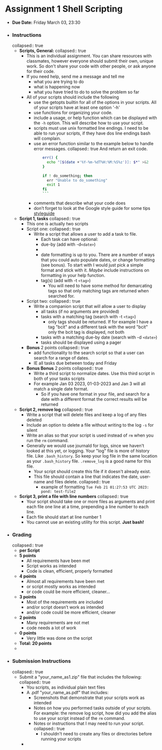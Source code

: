 # Assignment 1 Shell Scripting
- **Due Date:** Friday March 03, 23:30
- ### Instructions
  collapsed:: true
	- **Scripts, General:**
	  collapsed:: true
		- This is an individual assignment. You can share resources with classmates, however everyone should submit their own, unique work. So don't share your code with other people, or ask anyone for their code.
		- If you need help, send me a message and tell me
			- what you are trying to do
			- what is happening now
			- what you have tried to do to solve the problem so far
		- All of your scripts should include the following
			- use the getopts builtin for all of the options in your scripts. All of your scripts have at least one option '-h'
			- use functions for organizing your code.
			- include a usage, or help function which can be displayed with the `-h` option. This will describe how to use your script.
			- scripts must use unix formatted line endings. I need to be able to run your scripts, if they have dos line endings bash will complain.
			- use an error function similar to the example below to handle error messages.
			  collapsed:: true
			  And return an exit code.
			  ```bash
				  err() {
					echo "[$(date +'%Y-%m-%dT%H:%M:%S%z')]: $*" >&2
				  }
				  
				  if ! do_something; then
					err "Unable to do_something"
					exit 1
				  fi
				  ```
			- comments that describe what your code does
			- don’t forget to look at the Google style guide for some tips [styleguide](https://google.github.io/styleguishellguide.html)
	- **Script 1, tasks**
	  collapsed:: true
		- This one is actually two scripts
		- Script one:
		  collapsed:: true
			- Write a script that allows a user to add a task to file.
				- Each task can have optional:
				- due-by (add with -d`<date>`)
				- 
				- date formatting is up to you. There are a number of ways that you could auto populate dates, or change formatting (see bonus). To start with I would just pick a simple format and stick with it. *Maybe* include instructions on formatting in your help function.
				- tag(s) (add with -t `<tag>`)
					- You will need to have some method for demarcating tags so that only matching tags are returned when searched for.
		- Script two:
		  collapsed:: true
			- Write a companion script that will allow a user to display
				- all tasks (if no arguments are provided)
				- tasks with a matching tag (search with -t `<tag>`)
					- only tags should be returned. If for example I have a tag "bcit" and a different task with the word "bcit" only the bcit tag is displayed, not both
				- tasks with a matching due-by date (search with -d  `<date>`)
				- tasks should be displayed using a pager
		-  **Bonus** 2 points
		  collapsed:: true
			- add functionality to the search script so that a user can search for a range of dates.
			- IE all tasks due between today and Friday
		- **Bonus Bonus** 2 points
		  collapsed:: true
			- Write a third script to normalize dates. Use this third script in both of your tasks scripts
			- For example Jan 03 2023, 01-03-2023 and Jan 3 will all match a single date format.
				- So if you have one format in your file, and search for a date with a different format the correct results will be returned
	- **Script 2, remove log**
	  collapsed:: true
		- Write a script that will delete files and keep a log of any files deleted
		- Include an option to delete a file without writing to the log `-s` for silent
		- Write an alias so that your script is used instead of `rm` when you run the `rm` command.
		- Generally we would use journald for logs, since we haven't looked at this yet, or logging. Your "log" file is more of history file. Like `.bash_history`. So keep your log file in the same location as your `.bash_history` file. `.remove_log` is a good name for this file.
			- Your script should create this file if it doesn't already exist.
			- This file should contain a line that indicates the date, user-name and files delete.
			  collapsed:: true
				- example of formatting `Tue Feb 21 01:27:53 UTC 2023: pond: test-file2`
	- **Script 3, print a file with line numbers**
	  collapsed:: true
		- Your script should take one or more files as arguments and print each file one line at a time, prepending a line number to each line.
		- Each file should start at line number 1
		- You cannot use an existing utility for this script. **Just bash!**
- ### Grading
  collapsed:: true
	- **per Script**
	- **5 points**
		- All requirements have been met
		- Script works as intended
		- Code is clean, efficient, properly formatted
	- **4 points**
		- Almost all requirements have been met
		- or script mostly works as intended
		- or code could be more efficient, cleaner...
	- **3 points**
		- Most of the requirements are included
		- and/or script doesn’t work as intended
		- and/or code could be more efficient, cleaner
	- **2 points**
		- Many requirements are not met
		- code needs a lot of work
	- **0 points**
		- Very little was done on the script
	- **Total: 20 points**
	-
- ### Submission Instructions
  collapsed:: true
	- Submit a "your_name_as1.zip" file that includes the following:
	  collapsed:: true
		- You scripts, as individual plain text files
		- A .pdf "your_name_as.pdf" that includes:
			- Screenshots that demonstrate that your scripts work as intended
			- Notes on how you performed tasks outside of your scripts. For example: the remove log script, how did you add the alias to use your script instead of the `rm` command.
			- Notes or instructions that I may need to run your script.
			  collapsed:: true
				- I shouldn't need to create any files or directories before running your scripts
		-
